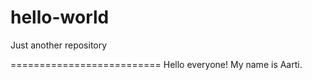 # hello-world
Just another repository

==========================
Hello everyone!
My name is Aarti.
